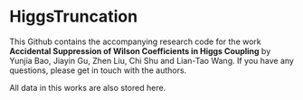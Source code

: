 # HiggsTruncation

This Github contains the accompanying research code for the work
**Accidental Suppression of Wilson Coefficients in Higgs Coupling** by Yunjia Bao, Jiayin Gu, Zhen Liu, Chi Shu and Lian-Tao Wang.
If you have any questions, please get in touch with the authors.

All data in this works are also stored here.
